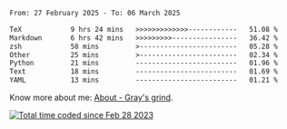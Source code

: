 <!--START_SECTION:waka-->

```txt
From: 27 February 2025 - To: 06 March 2025

TeX            9 hrs 24 mins   >>>>>>>>>>>>>------------   51.08 %
Markdown       6 hrs 42 mins   >>>>>>>>>----------------   36.42 %
zsh            58 mins         >------------------------   05.28 %
Other          25 mins         >------------------------   02.34 %
Python         21 mins         -------------------------   01.96 %
Text           18 mins         -------------------------   01.69 %
YAML           13 mins         -------------------------   01.21 %
```

<!--END_SECTION:waka-->

<!-- [![grayxu's github stats](https://github-readme-stats.vercel.app/api?username=grayxu&count_private=true&show_icons=true)](https://github.com/grayxu) -->

Know more about me: [About - Gray's grind](https://www.grayxu.cn/).
<p align="left">
  <a href="https://wakatime.com/@c69eb31e-43a1-463f-8968-c3449e386f57"><img src="https://wakatime.com/badge/user/c69eb31e-43a1-463f-8968-c3449e386f57.svg" title="Total time coded since Feb 28 2023" /></a>
</p>

